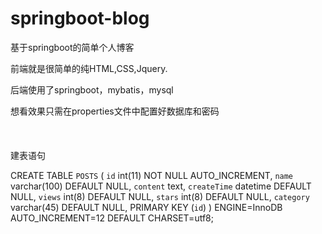 # springboot-blog
基于springboot的简单个人博客

前端就是很简单的纯HTML,CSS,Jquery.

后端使用了springboot，mybatis，mysql

想看效果只需在properties文件中配置好数据库和密码
<br>
<br>
<br>
<br>
建表语句

CREATE TABLE `POSTS` (
  `id` int(11) NOT NULL AUTO_INCREMENT,
  `name` varchar(100) DEFAULT NULL,
  `content` text,
  `createTime` datetime DEFAULT NULL,
  `views` int(8) DEFAULT NULL,
  `stars` int(8) DEFAULT NULL,
  `category` varchar(45) DEFAULT NULL,
  PRIMARY KEY (`id`)
) ENGINE=InnoDB AUTO_INCREMENT=12 DEFAULT CHARSET=utf8;
